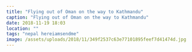 ```yaml
---
title: "Flying out of Oman on the way to Kathmandu"
caption: "Flying out of Oman on the way to Kathmandu"
date: 2018-11-19 18:03
location: ""
tags: "nepal hereiamsendme"
image: /assets/uploads/2018/11/349f2537c63e77101895feef7d41474d.jpg
---
```

